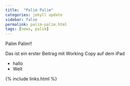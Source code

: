 ```yaml
---
title:  "Palim Palim"
categories: jekyll update
sidebar: false
permalink: palim-palim.html
tags: [news, palim]
---
```


Palim Palim!!

Das ist ein erster Beitrag mit Working Copy auf dem iPad

* hallo
* Welt

{% include links.html %}
